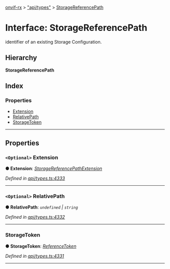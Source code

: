 [onvif-rx](../README.md) > ["api/types"](../modules/_api_types_.md) > [StorageReferencePath](../interfaces/_api_types_.storagereferencepath.md)

# Interface: StorageReferencePath

identifier of an existing Storage Configuration.

## Hierarchy

**StorageReferencePath**

## Index

### Properties

* [Extension](_api_types_.storagereferencepath.md#extension)
* [RelativePath](_api_types_.storagereferencepath.md#relativepath)
* [StorageToken](_api_types_.storagereferencepath.md#storagetoken)

---

## Properties

<a id="extension"></a>

### `<Optional>` Extension

**● Extension**: *[StorageReferencePathExtension](_api_types_.storagereferencepathextension.md)*

*Defined in [api/types.ts:4333](https://github.com/patrickmichalina/onvif-rx/blob/f117e44/src/api/types.ts#L4333)*

___
<a id="relativepath"></a>

### `<Optional>` RelativePath

**● RelativePath**: *`undefined` \| `string`*

*Defined in [api/types.ts:4332](https://github.com/patrickmichalina/onvif-rx/blob/f117e44/src/api/types.ts#L4332)*

___
<a id="storagetoken"></a>

###  StorageToken

**● StorageToken**: *[ReferenceToken](../modules/_api_types_.md#referencetoken)*

*Defined in [api/types.ts:4331](https://github.com/patrickmichalina/onvif-rx/blob/f117e44/src/api/types.ts#L4331)*

___

